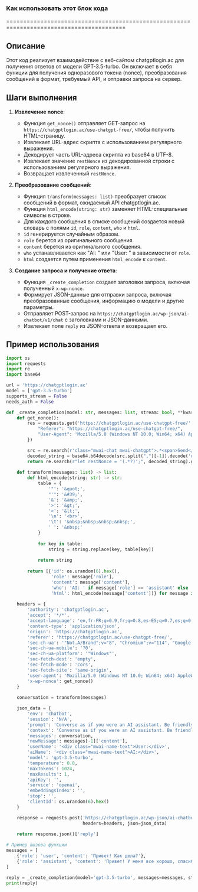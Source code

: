 ### Как использовать этот блок кода
=========================================================================================

Описание
-------------------------
Этот код реализует взаимодействие с веб-сайтом chatgptlogin.ac для получения ответов от модели GPT-3.5-turbo. Он включает в себя функции для получения одноразового токена (nonce), преобразования сообщений в формат, требуемый API, и отправки запроса на сервер.

Шаги выполнения
-------------------------
1. **Извлечение nonce**:
   - Функция `get_nonce()` отправляет GET-запрос на `https://chatgptlogin.ac/use-chatgpt-free/`, чтобы получить HTML-страницу.
   - Извлекает URL-адрес скрипта с использованием регулярного выражения.
   - Декодирует часть URL-адреса скрипта из base64 в UTF-8.
   - Извлекает значение `restNonce` из декодированной строки с использованием регулярного выражения.
   - Возвращает извлеченный `restNonce`.

2. **Преобразование сообщений**:
   - Функция `transform(messages: list)` преобразует список сообщений в формат, ожидаемый API chatgptlogin.ac.
   - Функция `html_encode(string: str)` заменяет HTML-специальные символы в строке.
   - Для каждого сообщения в списке сообщений создается новый словарь с полями `id`, `role`, `content`, `who` и `html`.
   - `id` генерируется случайным образом.
   - `role` берется из оригинального сообщения.
   - `content` берется из оригинального сообщения.
   - `who` устанавливается как "AI: " или "User: " в зависимости от `role`.
   - `html` создается путем применения `html_encode` к `content`.

3. **Создание запроса и получение ответа**:
   - Функция `_create_completion` создает заголовки запроса, включая полученный `x-wp-nonce`.
   - Формирует JSON-данные для отправки запроса, включая преобразованные сообщения, информацию о модели и другие параметры.
   - Отправляет POST-запрос на `https://chatgptlogin.ac/wp-json/ai-chatbot/v1/chat` с заголовками и JSON-данными.
   - Извлекает поле `reply` из JSON-ответа и возвращает его.

Пример использования
-------------------------

```python
import os
import requests
import re
import base64

url = 'https://chatgptlogin.ac'
model = ['gpt-3.5-turbo']
supports_stream = False
needs_auth = False

def _create_completion(model: str, messages: list, stream: bool, **kwargs):
    def get_nonce():
        res = requests.get('https://chatgptlogin.ac/use-chatgpt-free/', headers={
            "Referer": "https://chatgptlogin.ac/use-chatgpt-free/",
            "User-Agent": 'Mozilla/5.0 (Windows NT 10.0; Win64; x64) AppleWebKit/537.36 (KHTML, like Gecko) Chrome/114.0.0.0 Safari/537.36'
        })

        src = re.search(r'class="mwai-chat mwai-chatgpt">.*<span>Send</span></button></div></div></div> <script defer src="(.*?)">', res.text).group(1)
        decoded_string = base64.b64decode(src.split(",")[-1]).decode('utf-8')
        return re.search(r"let restNonce = '(.*?)';", decoded_string).group(1)
    
    def transform(messages: list) -> list:
        def html_encode(string: str) -> str:
            table = {
                '"': '&quot;',
                "'": '&#39;',
                '&': '&amp;',
                '>': '&gt;',
                '<': '&lt;',
                '\n': '<br>',
                '\t': '&nbsp;&nbsp;&nbsp;&nbsp;',
                ' ': '&nbsp;'
            }
            
            for key in table:
                string = string.replace(key, table[key])
                
            return string
        
        return [{'id': os.urandom(6).hex(),
                 'role': message['role'],
                 'content': message['content'],
                 'who': 'AI: ' if message['role'] == 'assistant' else 'User: ',
                 'html': html_encode(message['content'])} for message in messages]
    
    headers = {
        'authority': 'chatgptlogin.ac',
        'accept': '*/*',
        'accept-language': 'en,fr-FR;q=0.9,fr;q=0.8,es-ES;q=0.7,es;q=0.6,en-US;q=0.5,am;q=0.4,de;q=0.3',
        'content-type': 'application/json',
        'origin': 'https://chatgptlogin.ac',
        'referer': 'https://chatgptlogin.ac/use-chatgpt-free/',
        'sec-ch-ua': '"Not.A/Brand";v="8", "Chromium";v="114", "Google Chrome";v="114"',
        'sec-ch-ua-mobile': '?0',
        'sec-ch-ua-platform': '"Windows"',
        'sec-fetch-dest': 'empty',
        'sec-fetch-mode': 'cors',
        'sec-fetch-site': 'same-origin',
        'user-agent': 'Mozilla/5.0 (Windows NT 10.0; Win64; x64) AppleWebKit/537.36 (KHTML, like Gecko) Chrome/114.0.0.0 Safari/537.36',
        'x-wp-nonce': get_nonce()
    }
    
    conversation = transform(messages)

    json_data = {
        'env': 'chatbot',
        'session': 'N/A',
        'prompt': 'Converse as if you were an AI assistant. Be friendly, creative.',
        'context': 'Converse as if you were an AI assistant. Be friendly, creative.',
        'messages': conversation,
        'newMessage': messages[-1]['content'],
        'userName': '<div class="mwai-name-text">User:</div>',
        'aiName': '<div class="mwai-name-text">AI:</div>',
        'model': 'gpt-3.5-turbo',
        'temperature': 0.8,
        'maxTokens': 1024,
        'maxResults': 1,
        'apiKey': '',
        'service': 'openai',
        'embeddingsIndex': '',
        'stop': '',
        'clientId': os.urandom(6).hex()
    }

    response = requests.post('https://chatgptlogin.ac/wp-json/ai-chatbot/v1/chat', 
                             headers=headers, json=json_data)
    
    return response.json()['reply']

# Пример вызова функции
messages = [
    {'role': 'user', 'content': 'Привет! Как дела?'},
    {'role': 'assistant', 'content': 'Привет! У меня все хорошо, спасибо, что спросили. Как я могу вам помочь сегодня?'}
]

reply = _create_completion(model='gpt-3.5-turbo', messages=messages, stream=False)
print(reply)
